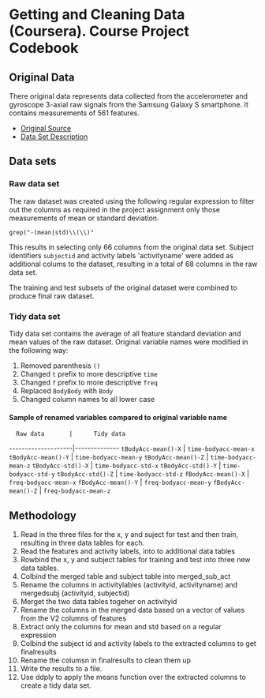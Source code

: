 Getting and Cleaning Data (Coursera). Course Project Codebook
==============================================================


## Original Data

There original data represents data collected from the accelerometer and gyroscope 3-axial raw signals from the Samsung Galaxy S smartphone.  It contains measurements of 561 features.

- [Original Source](https://d396qusza40orc.cloudfront.net/getdata%2Fprojectfiles%2FUCI%20HAR%20Dataset.zip) 
- [Data Set Description](http://archive.ics.uci.edu/ml/datasets/Human+Activity+Recognition+Using+Smartphones)


## Data sets

### Raw data set

The raw dataset was created using the following regular expression to filter out the columns as required
in the project assignment only those measurements of mean or standard deviation.

`grep("-(mean|std)\\(\\)"`

This results in selecting only 66 columns from the original data set.
Subject identifiers `subjectid` and activity labels 'activityname' were added as additional colums
to the dataset, resulting in a total of 68 columns in the raw data set.

The training and test subsets of the original dataset were combined to produce final raw dataset.

### Tidy data set

Tidy data set contains the average of all feature standard deviation and mean values of the raw dataset. 
Original variable names were modified in the following way:

 1. Removed parenthesis `()`
 2. Changed `t` prefix to more descriptive `time`
 3. Changed `f` prefix to more descriptive `freq`
 4. Replaced `BodyBody` with `Body`
 5. Changed column names to all lower case

#### Sample of renamed variables compared to original variable name

      Raw data       |      Tidy data 
 --------------------|--------------
 `tBodyAcc-mean()-X` | `time-bodyacc-mean-x`
 `tBodyAcc-mean()-Y` | `time-bodyacc-mean-y`
 `tBodyAcc-mean()-Z` | `time-bodyacc-mean-z`
 `tBodyAcc-std()-X`  | `time-bodyacc-std-x`
 `tBodyAcc-std()-Y`  | `time-bodyacc-std-y`
 `tBodyAcc-std()-Z`  | `time-bodyacc-std-z`
 `fBodyAcc-mean()-X` | `freq-bodyacc-mean-x`
 `fBodyAcc-mean()-Y` | `freq-bodyacc-mean-y`
 `fBodyAcc-mean()-Z` | `freq-bodyacc-mean-z`
 
## Methodology
 
 1. Read in the three files for the x, y and suject for test and then train, resulting in three data tables for each.
 2. Read the features and activity labels, into to additional data tables
 3. Rowbind the x, y and subject tables for training and test into three new data tables.
 4. Colbind the merged table and subject table into merged_sub_act
 5. Rename the columns in activitylables (activityid, activityname) and mergedsubj (activityid, subjectid)
 6. Merget the two data tables togeher on activityid
 7. Rename the columns in the merged data based on a vector of values from the V2 columns of features
 8. Extract only the columns for mean and std based on a regular expression
 9. Colbind the subject id and activity labels to the extracted columns to get finalresults
 10. Rename the columsn in finalresults to clean them up
 11. Write the results to a file.
 12. Use ddply to apply the means function over the extracted columns to create a tidy data set.
